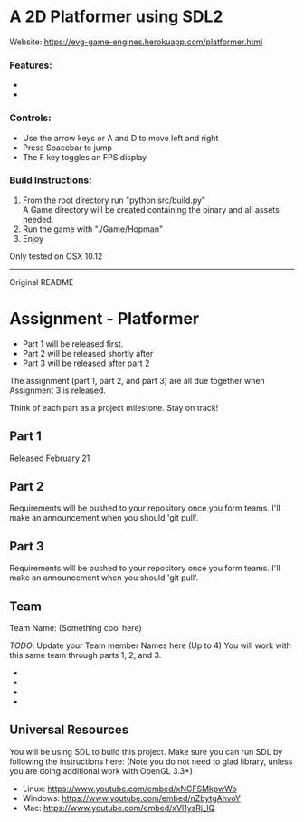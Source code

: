 # A 2D Platformer using SDL2
Website: https://evg-game-engines.herokuapp.com/platformer.html

### Features:
* 
* 


### Controls:
* Use the arrow keys or A and D to move left and right
* Press Spacebar to jump
* The F key toggles an FPS display


### Build Instructions:
1. From the root directory run "python src/build.py"  
   A Game directory will be created containing the binary and all assets needed.
1. Run the game with "./Game/Hopman"
1. Enjoy

Only tested on OSX 10.12

******************
Original README

# Assignment - Platformer

* Part 1 will be released first.
* Part 2 will be released shortly after
* Part 3 will be released after part 2

The assignment (part 1, part 2, and part 3) are all due together when Assignment 3 is released.

Think of each part as a project milestone. Stay on track!

## Part 1

Released February 21

## Part 2

Requirements will be pushed to your repository once you form teams. I'll make an announcement when you should 'git pull'.

## Part 3

Requirements will be pushed to your repository once you form teams. I'll make an announcement when you should 'git pull'.

## Team

Team Name: (Something cool here)

*TODO*:
Update your Team member Names here (Up to 4) You will work with this same team through parts 1, 2, and 3.

-
-
-
-


## Universal Resources

You will be using SDL to build this project. Make sure you can run SDL by following the instructions here: 
(Note you do not need to glad library, unless you are doing additional work with OpenGL 3.3+)

* Linux: https://www.youtube.com/embed/xNCFSMkpwWo
* Windows: https://www.youtube.com/embed/nZbytgAhvoY
* Mac: https://www.youtube.com/embed/xVl1ysRj_lQ
